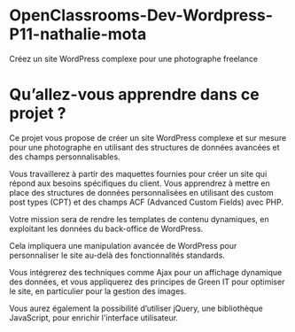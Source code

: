 # OpenClassrooms-Dev-Wordpress-P11-nathalie-mota
Créez un site WordPress complexe pour une photographe freelance

# Qu’allez-vous apprendre dans ce projet ? 

Ce projet vous propose de créer un site WordPress complexe et sur mesure pour une photographe en utilisant des structures de données avancées et des champs personnalisables.

 

Vous travaillerez à partir des maquettes fournies pour créer un site qui répond aux besoins spécifiques du client.
Vous apprendrez à mettre en place des structures de données personnalisées en utilisant des custom post types (CPT) et des champs ACF (Advanced Custom Fields) avec PHP.

 

Votre mission sera de rendre les templates de contenu dynamiques, en exploitant les données du back-office de WordPress. 

Cela impliquera une manipulation avancée de WordPress pour personnaliser le site au-delà des fonctionnalités standards.

 

Vous intégrerez des techniques comme Ajax pour un affichage dynamique des données, et vous appliquerez des principes de Green IT pour optimiser le site, en particulier pour la gestion des images. 

Vous aurez également la possibilité d’utiliser jQuery, une bibliothèque JavaScript, pour enrichir l'interface utilisateur.
